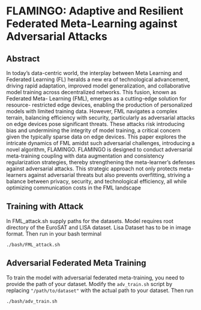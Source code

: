 # FLAMINGO: Adaptive and Resilient Federated Meta-Learning against Adversarial Attacks

## Abstract

In today’s data-centric world, the interplay between
Meta Learning and Federated Learning (FL) heralds a new era of
technological advancement, driving rapid adaptation, improved
model generalization, and collaborative model training across
decentralized networks. This fusion, known as Federated Meta-
Learning (FML), emerges as a cutting-edge solution for resource-
restricted edge devices, enabling the production of personalized
models with limited training data. However, FML navigates a
complex terrain, balancing efficiency with security, particularly
as adversarial attacks on edge devices pose significant threats.
These attacks risk introducing bias and undermining the integrity
of model training, a critical concern given the typically sparse
data on edge devices. This paper explores the intricate dynamics
of FML amidst such adversarial challenges, introducing a novel
algorithm, FLAMINGO. FLAMINGO is designed to conduct
adversarial meta-training coupling with data augmentation and
consistency regularization strategies, thereby strengthening the
meta-learner’s defenses against adversarial attacks. This strategic
approach not only protects meta-learners against adversarial
threats but also prevents overfitting, striving a balance between
privacy, security, and technological efficiency, all while optimizing
communication costs in the FML landscape

## Training with Attack

In FML_attack.sh supply paths for the datasets. Model requires root directory of the EuroSAT and LISA dataset. Lisa Dataset has to be in image format. Then run in your bash terminal

```
./bash/FML_attack.sh
```

## Adversarial Federated Meta Training

To train the model with adversarial federated meta-training, you need to provide the path of your dataset. Modify the `adv_train.sh` script by replacing `"/path/to/dataset"` with the actual path to your dataset. Then run

```
./bash/adv_train.sh
```

